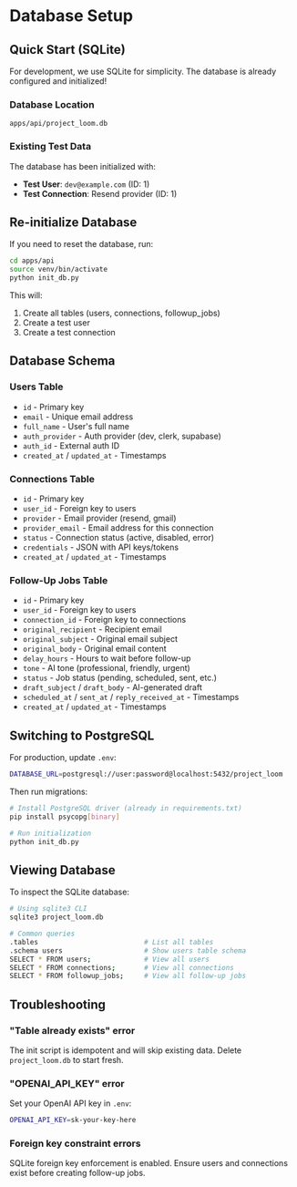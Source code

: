 # Database Setup

## Quick Start (SQLite)

For development, we use SQLite for simplicity. The database is already configured and initialized!

### Database Location

```
apps/api/project_loom.db
```

### Existing Test Data

The database has been initialized with:
- **Test User**: `dev@example.com` (ID: 1)
- **Test Connection**: Resend provider (ID: 1)

## Re-initialize Database

If you need to reset the database, run:

```bash
cd apps/api
source venv/bin/activate
python init_db.py
```

This will:
1. Create all tables (users, connections, followup_jobs)
2. Create a test user
3. Create a test connection

## Database Schema

### Users Table
- `id` - Primary key
- `email` - Unique email address
- `full_name` - User's full name
- `auth_provider` - Auth provider (dev, clerk, supabase)
- `auth_id` - External auth ID
- `created_at` / `updated_at` - Timestamps

### Connections Table
- `id` - Primary key
- `user_id` - Foreign key to users
- `provider` - Email provider (resend, gmail)
- `provider_email` - Email address for this connection
- `status` - Connection status (active, disabled, error)
- `credentials` - JSON with API keys/tokens
- `created_at` / `updated_at` - Timestamps

### Follow-Up Jobs Table
- `id` - Primary key
- `user_id` - Foreign key to users
- `connection_id` - Foreign key to connections
- `original_recipient` - Recipient email
- `original_subject` - Original email subject
- `original_body` - Original email content
- `delay_hours` - Hours to wait before follow-up
- `tone` - AI tone (professional, friendly, urgent)
- `status` - Job status (pending, scheduled, sent, etc.)
- `draft_subject` / `draft_body` - AI-generated draft
- `scheduled_at` / `sent_at` / `reply_received_at` - Timestamps
- `created_at` / `updated_at` - Timestamps

## Switching to PostgreSQL

For production, update `.env`:

```bash
DATABASE_URL=postgresql://user:password@localhost:5432/project_loom
```

Then run migrations:

```bash
# Install PostgreSQL driver (already in requirements.txt)
pip install psycopg[binary]

# Run initialization
python init_db.py
```

## Viewing Database

To inspect the SQLite database:

```bash
# Using sqlite3 CLI
sqlite3 project_loom.db

# Common queries
.tables                          # List all tables
.schema users                    # Show users table schema
SELECT * FROM users;             # View all users
SELECT * FROM connections;       # View all connections
SELECT * FROM followup_jobs;     # View all follow-up jobs
```

## Troubleshooting

### "Table already exists" error
The init script is idempotent and will skip existing data. Delete `project_loom.db` to start fresh.

### "OPENAI_API_KEY" error
Set your OpenAI API key in `.env`:
```bash
OPENAI_API_KEY=sk-your-key-here
```

### Foreign key constraint errors
SQLite foreign key enforcement is enabled. Ensure users and connections exist before creating follow-up jobs.
